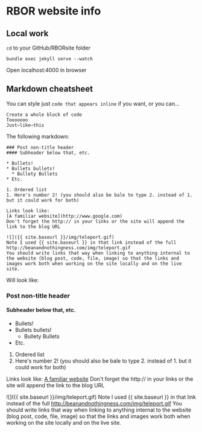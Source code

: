 # RBOR website info

## Local work
```cd``` to your GitHub/RBORsite folder

```bundle exec jekyll serve --watch```

Open localhost:4000 in browser

## Markdown cheatsheet

You can style just ```code that appears inline``` if you want, or you can...
```
Create a whole block of code
Tooooooo
Just—like—this
```

The following markdown:
```
### Post non-title header
#### Subheader below that, etc.

* Bullets!
* Bullets bullets!
  * Bullety Bullets
* Etc.

1. Ordered list
1. Here's number 2! (you should also be bale to type 2. instead of 1. but it could work for both)

Links look like:
[A familiar website](http://www.google.com)
Don't forget the http:// in your links or the site will append the link to the blog URL

![]({{ site.baseurl }}/img/teleport.gif)
Note I used {{ site.baseurl }} in that link instead of the full http://beanandnothingness.com/img/teleport.gif
You should write links that way when linking to anything internal to the website (blog post, code, file, image) so that the links and images work both when working on the site locally and on the live site.
```

Will look like:
### Post non-title header
#### Subheader below that, etc.

* Bullets!
* Bullets bullets!
  * Bullety Bullets
* Etc.

1. Ordered list
1. Here's number 2! (you should also be bale to type 2. instead of 1. but it could work for both)

Links look like:
[A familiar website](http://www.google.com)
Don't forget the http:// in your links or the site will append the link to the blog URL

![]({{ site.baseurl }}/img/teleport.gif)
Note I used {{ site.baseurl }} in that link instead of the full http://beanandnothingness.com/img/teleport.gif
You should write links that way when linking to anything internal to the website (blog post, code, file, image) so that the links and images work both when working on the site locally and on the live site.
